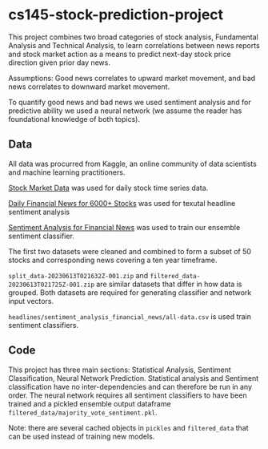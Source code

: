 # cs145-stock-prediction-project

This project combines two broad categories of stock analysis, Fundamental Analysis and Technical Analysis, to learn correlations between news reports and stock market action as a means to predict next-day stock price direction given prior day news. 

Assumptions: Good news correlates to upward market movement, and bad news correlates to downward market movement. 

To quantify good news and bad news we used sentiment analysis and for predictive ability we used a neural network (we assume the reader has foundational knowledge of both topics).

## Data
All data was procurred from Kaggle, an online community of data scientists and machine learning practitioners. 

[Stock Market Data](https://www.kaggle.com/datasets/jacksoncrow/stock-market-dataset) was used for daily stock time series data.

[Daily Financial News for 6000+ Stocks](https://www.kaggle.com/datasets/miguelaenlle/massive-stock-news-analysis-db-for-nlpbacktests) was used for texutal headline sentiment analysis

[Sentiment Analysis for Financial News](https://www.kaggle.com/datasets/ankurzing/sentiment-analysis-for-financial-news?select=all-data.csv) was used to train our ensemble sentiment classifier.

The first two datasets were cleaned and combined to form a subset of 50 stocks and corresponding news covering a ten year timeframe.

`split_data-20230613T021632Z-001.zip` and `filtered_data-20230613T021725Z-001.zip` are similar datasets that differ in how data is grouped. Both datasets are required for generating classifier and network input vectors.

`headlines/sentiment_analysis_financial_news/all-data.csv` is used train sentiment classifiers.

## Code
This project has three main sections: Statistical Analysis, Sentiment Classification, Neural Network Prediction. Statistical analysis and Sentiment classification have no inter-dependencies and can therefore be run in any order. The neural network requires all sentiment classifiers to have been trained and a pickled ensemble output dataframe `filtered_data/majority_vote_sentiment.pkl`. 

Note: there are several cached objects in `pickles` and `filtered_data` that can be used instead of training new models.